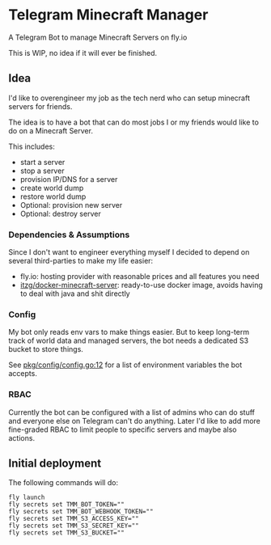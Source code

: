 # Telegram Minecraft Manager

A Telegram Bot to manage Minecraft Servers on fly.io

This is WIP, no idea if it will ever be finished.

## Idea

I'd like to overengineer my job as the tech nerd who can setup minecraft servers for friends.

The idea is to have a bot that can do most jobs I or my friends would like to do on a Minecraft Server.

This includes:
- start a server
- stop a server
- provision IP/DNS for a server 
- create world dump 
- restore world dump
- Optional: provision new server
- Optional: destroy server

### Dependencies & Assumptions

Since I don't want to engineer everything myself I decided to depend on several third-parties to make my life easier:

- fly.io: hosting provider with reasonable prices and all features you need
- [itzg/docker-minecraft-server](https://github.com/itzg/docker-minecraft-server): ready-to-use docker image, avoids having to deal with java and shit directly

### Config

My bot only reads env vars to make things easier. But to keep long-term track of world data and managed servers, the bot needs a dedicated S3 bucket to store things.

See [pkg/config/config.go:12](./pkg/config/config.go:12) for a list of environment variables the bot accepts.

### RBAC

Currently the bot can be configured with a list of admins who can do stuff and everyone else on Telegram can't do anything. Later I'd like to add more fine-graded RBAC to limit people to specific servers and maybe also actions.

## Initial deployment

The following commands will do:


```console
fly launch
fly secrets set TMM_BOT_TOKEN=""
fly secrets set TMM_BOT_WEBHOOK_TOKEN=""
fly secrets set TMM_S3_ACCESS_KEY=""
fly secrets set TMM_S3_SECRET_KEY=""
fly secrets set TMM_S3_BUCKET=""
```